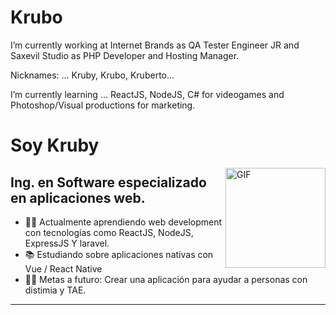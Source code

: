 # Krubo

I’m currently working at Internet Brands as QA Tester Engineer JR and Saxevil Studio as PHP Developer and Hosting Manager.


Nicknames: ...
Kruby, Krubo, Kruberto...

I’m currently learning ...
ReactJS, NodeJS, C# for videogames and Photoshop/Visual productions for marketing.

# Soy Kruby

<img align="right" alt="GIF" height="160px" src="https://c.tenor.com/i3pR9emucLgAAAAC/what-dog.gif" />

## Ing. en Software especializado en aplicaciones web. 

- 👨‍💻 Actualmente aprendiendo web development con tecnologías como ReactJS, NodeJS, ExpressJS Y laravel.
- 📚 Estudiando sobre aplicaciones nativas con Vue / React Native
- 💪🏼 Metas a futuro: Crear una aplicación para ayudar a personas con distimia y TAE.

---
<br />

